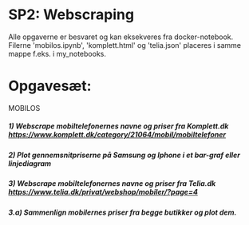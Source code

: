 # SP2: Webscraping

Alle opgaverne er besvaret og kan eksekveres fra docker-notebook.<br>
Filerne 'mobilos.ipynb', 'komplett.html' og 'telia.json' placeres i samme mappe f.eks. i my_notebooks.

# Opgavesæt: 

MOBILOS

##### 1) Webscrape mobiltelefonernes navne og priser fra Komplett.dk https://www.komplett.dk/category/21064/mobil/mobiltelefoner

##### 2) Plot gennemsnitpriserne på Samsung og Iphone i et bar-graf eller linjediagram

##### 3) Webscrape mobiltelefonernes navne og priser fra Telia.dk https://www.telia.dk/privat/webshop/mobiler/?page=4

##### 3.a) Sammenlign mobilernes priser fra begge butikker og plot dem.
